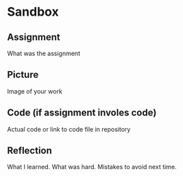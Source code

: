 # Sandbox

## Assignment

What was the assignment

## Picture

Image of your work

## Code (if assignment involes code)

Actual code or link to code file in repository

## Reflection

What I learned. What was hard.  Mistakes to avoid next time.
